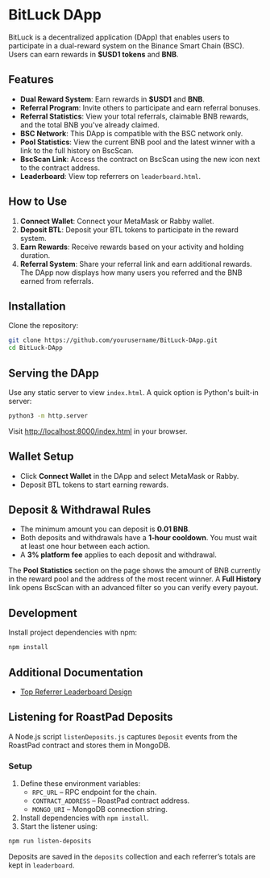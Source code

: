 # BitLuck DApp

BitLuck is a decentralized application (DApp) that enables users to participate in a dual-reward system on the Binance Smart Chain (BSC). Users can earn rewards in **$USD1 tokens** and **BNB**.

## Features
- **Dual Reward System**: Earn rewards in **$USD1** and **BNB**.
- **Referral Program**: Invite others to participate and earn referral bonuses.
- **Referral Statistics**: View your total referrals, claimable BNB rewards, and the total BNB you've already claimed.
- **BSC Network**: This DApp is compatible with the BSC network only.
- **Pool Statistics**: View the current BNB pool and the latest winner with a link to the full history on BscScan.
- **BscScan Link**: Access the contract on BscScan using the new icon next to the contract address.
- **Leaderboard**: View top referrers on `leaderboard.html`.


## How to Use
1. **Connect Wallet**: Connect your MetaMask or Rabby wallet.
2. **Deposit BTL**: Deposit your BTL tokens to participate in the reward system.
3. **Earn Rewards**: Receive rewards based on your activity and holding duration.
4. **Referral System**: Share your referral link and earn additional rewards. The DApp now displays how many users you referred and the BNB earned from referrals.

## Installation
Clone the repository:

```bash
git clone https://github.com/yourusername/BitLuck-DApp.git
cd BitLuck-DApp
```

## Serving the DApp
Use any static server to view `index.html`. A quick option is Python's built-in server:

```bash
python3 -m http.server
```

Visit [http://localhost:8000/index.html](http://localhost:8000/index.html) in your browser.

## Wallet Setup
- Click **Connect Wallet** in the DApp and select MetaMask or Rabby.
- Deposit BTL tokens to start earning rewards.

## Deposit & Withdrawal Rules
- The minimum amount you can deposit is **0.01 BNB**.
- Both deposits and withdrawals have a **1‑hour cooldown**. You must wait at
  least one hour between each action.
- A **3% platform fee** applies to each deposit and withdrawal.

The **Pool Statistics** section on the page shows the amount of BNB currently in the reward pool and the address of the most recent winner. A **Full History** link opens BscScan with an advanced filter so you can verify every payout.

## Development
Install project dependencies with npm:

```bash
npm install
```

## Additional Documentation
- [Top Referrer Leaderboard Design](docs/top_referrer_design.md)

## Listening for RoastPad Deposits
A Node.js script `listenDeposits.js` captures `Deposit` events from the RoastPad contract and stores them in MongoDB.

### Setup
1. Define these environment variables:
   - `RPC_URL` – RPC endpoint for the chain.
   - `CONTRACT_ADDRESS` – RoastPad contract address.
   - `MONGO_URI` – MongoDB connection string.
2. Install dependencies with `npm install`.
3. Start the listener using:

```bash
npm run listen-deposits
```

Deposits are saved in the `deposits` collection and each referrer’s totals are kept in `leaderboard`.
